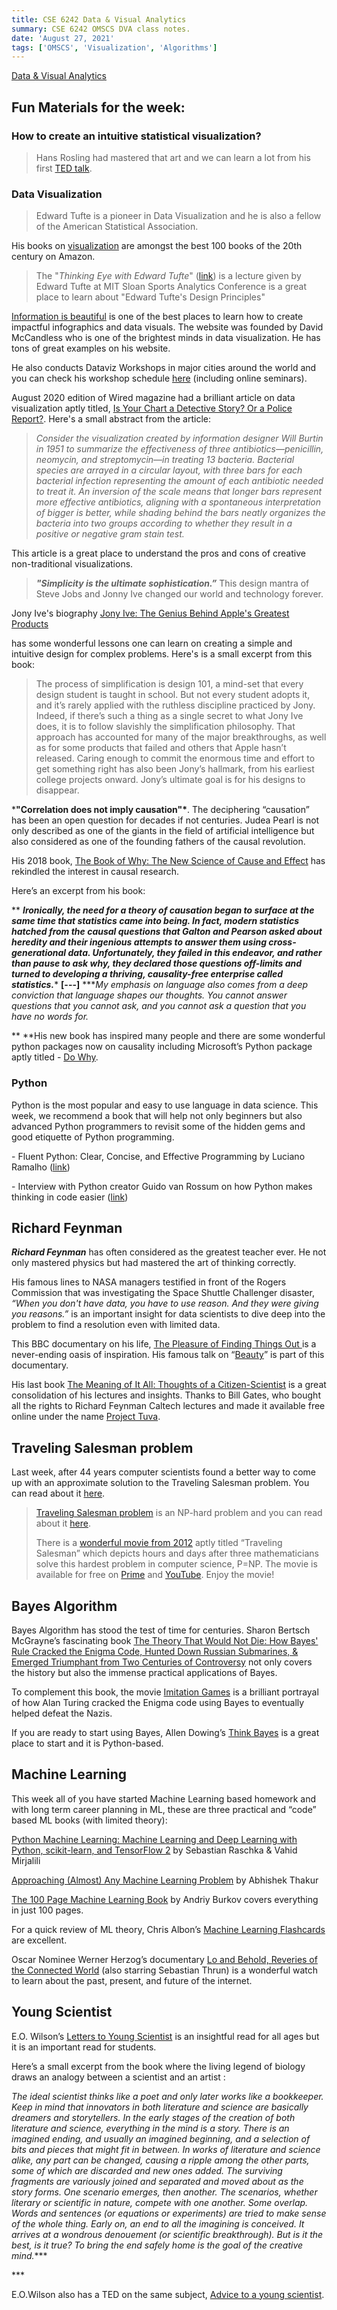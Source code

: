 ```yaml
---
title: CSE 6242 Data & Visual Analytics
summary: CSE 6242 OMSCS DVA class notes.
date: 'August 27, 2021'
tags: ['OMSCS', 'Visualization', 'Algorithms']
---
```


[Data & Visual Analytics](https://gatech.instructure.com/courses/170430)

## Fun Materials for the week:

### How to create an intuitive statistical visualization?

> Hans Rosling had mastered that art and we can learn a lot from his first [TED talk](https://www.ted.com/talks/hans_rosling_the_best_stats_you_ve_ever_seen).


### Data Visualization

> Edward Tufte is a pioneer in Data Visualization and he is also a fellow of the American Statistical Association.

His books on [visualization](https://www.edwardtufte.com/tufte/books_vdqi) are amongst the best 100 books of the 20th century on Amazon.

> The "*Thinking Eye with Edward Tufte*" ([link](https://www.youtube.com/watch?v=mvrNemNoQ5M&t=164s )) is a lecture given by Edward Tufte at MIT Sloan Sports Analytics Conference is a great place to learn about "Edward Tufte's Design Principles"


[Information is beautiful](https://informationisbeautiful.net/) is one of the best places to learn how to create impactful infographics and data visuals. The website was founded by David McCandless who is one of the brightest minds in data visualization. He has tons of great examples on his website. 

He also conducts Dataviz Workshops in major cities around the world and you can check his workshop schedule [here](https://informationisbeautiful.net/workshops/) (including online seminars).


August 2020 edition of Wired magazine had a brilliant article on data visualization aptly titled, [Is Your Chart a Detective Story? Or a Police Report?](https://www.wired.com/story/is-your-chart-a-detective-story-or-a-police-report/). Here's a small abstract from the article: 

> *Consider the visualization created by information designer Will Burtin in 1951 to summarize the effectiveness of three antibiotics—penicillin, neomycin, and streptomycin—in treating 13 bacteria. Bacterial species are arrayed in a circular layout, with three bars for each bacterial infection representing the amount of each antibiotic needed to treat it. An inversion of the scale means that longer bars represent more effective antibiotics, aligning with a spontaneous interpretation of bigger is better, while shading behind the bars neatly organizes the bacteria into two groups according to whether they result in a positive or negative gram stain test.*

This article is a great place to understand the pros and cons of creative non-traditional visualizations.



> ***"Simplicity is the ultimate sophistication.”*** 
This design mantra of Steve Jobs and Jonny Ive changed our world and technology forever. 

 
Jony Ive's biography [Jony Ive: The Genius Behind Apple's Greatest Products](https://amzn.to/365FaZE)

has some wonderful lessons one can learn on creating a simple and intuitive design for complex problems. Here's is a small excerpt from this book:

> The process of simplification is design 101, a mind-set that every design student is taught in school. But not every student adopts it, and it’s rarely applied with the ruthless discipline practiced by Jony. Indeed, if there’s such a thing as a single secret to what Jony Ive does, it is to follow slavishly the simplification philosophy. That approach has accounted for many of the major breakthroughs, as well as for some products that failed and others that Apple hasn’t released. Caring enough to commit the enormous time and effort to get something right has also been Jony’s hallmark, from his earliest college projects onward. Jony’s ultimate goal is for his designs to disappear.
>

***"Correlation does not imply causation"\***. The deciphering “causation” has been an open question for decades if not centuries. Judea Pearl is not only described as one of the giants in the field of artificial intelligence but also considered as one of the founding fathers of the causal revolution. 

His 2018 book, [The Book of Why: The New Science of Cause and Effect](https://amzn.to/3ipZebM) has rekindled the interest in causal research.

Here’s an excerpt from his book:

**
***Ironically, the need for a theory of causation began to surface at the same time that statistics came into being. In fact, modern statistics hatched from the causal questions that Galton and Pearson asked about heredity and their ingenious attempts to answer them using cross-generational data. Unfortunately, they failed in this endeavor, and rather than pause to ask why, they declared those questions off-limits and turned to developing a thriving, causality-free enterprise called statistics.****
****[---]****
****My emphasis on language also comes from a deep conviction that language shapes our thoughts. You cannot answer questions that you cannot ask, and you cannot ask a question that you have no words for.* 

**
**His new book has inspired many people and there are some wonderful python packages now on causality including Microsoft’s Python package aptly titled - [Do Why](https://github.com/Microsoft/dowhy).



### Python

 Python is the most popular and easy to use language in data science. This week, we recommend a book that will help not only beginners but also advanced Python programmers to revisit some of the hidden gems and good etiquette of Python programming.

\- Fluent Python: Clear, Concise, and Effective Programming by Luciano Ramalho ([link](https://amzn.to/3hSJ3nR))

\- Interview with Python creator Guido van Rossum on how Python makes thinking in code easier ([link](https://blog.dropbox.com/topics/work-culture/-the-mind-at-work--guido-van-rossum-on-how-python-makes-thinking))



## Richard Feynman

***Richard Feynman*** has often considered as the greatest teacher ever. He not only mastered physics but had mastered the art of thinking correctly.



His famous lines to NASA managers testified in front of the Rogers Commission that was investigating the Space Shuttle Challenger disaster, *“When you don't have data, you have to use reason. And they were giving you reasons.”* is an important insight for data scientists to dive deep into the problem to find a resolution even with limited data.



This BBC documentary on his life, [The Pleasure of Finding Things Out ](https://www.bbc.co.uk/iplayer/episode/p018dvyg/horizon-19811982-the-pleasure-of-finding-things-out)is a never-ending oasis of inspiration. His famous talk on “[Beauty](https://www.youtube.com/watch?v=cRmbwczTC6E)” is part of this documentary.



His last book [The Meaning of It All: Thoughts of a Citizen-Scientist](https://amzn.to/3lpGwD1) is a great consolidation of his lectures and insights. Thanks to Bill Gates, who bought all the rights to Richard Feynman Caltech lectures and made it available free online under the name [Project Tuva](https://www.microsoft.com/en-us/research/project/tuva-richard-feynman).

## Traveling Salesman problem

Last week, after 44 years computer scientists found a better way to come up with an approximate solution to the Traveling Salesman problem. You can read about it [here](https://www.quantamagazine.org/computer-scientists-break-traveling-salesperson-record-20201008/).

> [Traveling Salesman problem](https://en.wikipedia.org/wiki/Travelling_salesman_problem) is an NP-hard problem and you can read about it [here](https://en.wikipedia.org/wiki/NP-hardness).
>
> 
>
> There is a [wonderful movie from 2012](http://www.travellingsalesmanmovie.com/) aptly titled “Traveling Salesman” which depicts hours and days after three mathematicians solve this hardest problem in computer science, P=NP. The movie is available for free on [Prime](https://amzn.to/358bmcM) and [YouTube](https://youtube.com/watch?v=PVu11IQjRsM). Enjoy the movie!
>
> 



## Bayes Algorithm

Bayes Algorithm has stood the test of time for centuries. Sharon Bertsch McGrayne’s fascinating book [The Theory That Would Not Die: How Bayes' Rule Cracked the Enigma Code, Hunted Down Russian Submarines, & Emerged Triumphant from Two Centuries of Controversy](https://amzn.to/2TmxJpo) not only covers the history but also the immense practical applications of Bayes.



To complement this book, the movie [Imitation Games](https://amzn.to/2Tm5wis) is a brilliant portrayal of how Alan Turing cracked the Enigma code using Bayes to eventually helped defeat the Nazis.



If you are ready to start using Bayes, Allen Dowing’s [Think Bayes](https://amzn.to/2Hk0u3T) is a great place to start and it is Python-based.



## Machine Learning

This week all of you have started Machine Learning based homework and with long term career planning in ML, these are three practical and “code” based ML books (with limited theory):



[Python Machine Learning: Machine Learning and Deep Learning with Python, scikit-learn, and TensorFlow 2](https://amzn.to/2HIfatJ) by Sebastian Raschka & Vahid Mirjalili

[Approaching (Almost) Any Machine Learning Problem](https://amzn.to/35U0JuP) by Abhishek Thakur



[The 100 Page Machine Learning Book](https://amzn.to/31Qerxn) by Andriy Burkov covers everything in just 100 pages.



For a quick review of ML theory, Chris Albon’s [Machine Learning Flashcards](https://machinelearningflashcards.com/) are excellent.


Oscar Nominee Werner Herzog’s documentary [Lo and Behold, Reveries of the Connected World](https://amzn.to/2TBiTeJ) (also starring Sebastian Thrun) is a wonderful watch to learn about the past, present, and future of the internet.



## Young Scientist

E.O. Wilson’s [Letters to Young Scientist](https://amzn.to/3p1outr) is an insightful read for all ages but it is an important read for students.



Here’s a small excerpt from the book where the living legend of biology draws an analogy between a scientist and an artist :



*The ideal scientist thinks like a poet and only later works like a bookkeeper. Keep in mind that innovators in both literature and science are basically dreamers and storytellers. In the early stages of the creation of both literature and science, everything in the mind is a story. There is an imagined ending, and usually an imagined beginning, and a selection of bits and pieces that might fit in between. In works of literature and science alike, any part can be changed, causing a ripple among the other parts, some of which are discarded and new ones added. The surviving fragments are variously joined and separated and moved about as the story forms. One scenario emerges, then another. The scenarios, whether literary or scientific in nature, compete with one another. Some overlap. Words and sentences (or equations or experiments) are tried to make sense of the whole thing. Early on, an end to all the imagining is conceived. It arrives at a wondrous denouement (or scientific breakthrough). But is it the best, is it true? To bring the end safely home is the goal of the creative mind.****

\***

E.O.Wilson also has a TED on the same subject, [Advice to a young scientist](https://www.ted.com/talks/e_o_wilson_advice_to_a_young_scientist).